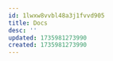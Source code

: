 ```yaml
---
id: 1lwxw8vvbl48a3j1fvvd905
title: Docs
desc: ''
updated: 1735981273990
created: 1735981273990
---
```

